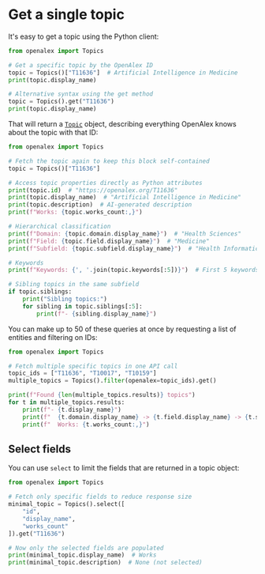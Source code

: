 # Get a single topic

It's easy to get a topic using the Python client:

```python
from openalex import Topics

# Get a specific topic by the OpenAlex ID
topic = Topics()["T11636"]  # Artificial Intelligence in Medicine
print(topic.display_name)

# Alternative syntax using the get method
topic = Topics().get("T11636")
print(topic.display_name)
```

That will return a [`Topic`](topic-object.md) object, describing everything OpenAlex knows about the topic with that ID:

```python
from openalex import Topics

# Fetch the topic again to keep this block self-contained
topic = Topics()["T11636"]

# Access topic properties directly as Python attributes
print(topic.id)  # "https://openalex.org/T11636"
print(topic.display_name)  # "Artificial Intelligence in Medicine"
print(topic.description)  # AI-generated description
print(f"Works: {topic.works_count:,}")

# Hierarchical classification
print(f"Domain: {topic.domain.display_name}")  # "Health Sciences"
print(f"Field: {topic.field.display_name}")  # "Medicine"
print(f"Subfield: {topic.subfield.display_name}")  # "Health Informatics"

# Keywords
print(f"Keywords: {', '.join(topic.keywords[:5])}")  # First 5 keywords

# Sibling topics in the same subfield
if topic.siblings:
    print("Sibling topics:")
    for sibling in topic.siblings[:5]:
        print(f"- {sibling.display_name}")
```

You can make up to 50 of these queries at once by requesting a list of entities and filtering on IDs:

```python
from openalex import Topics

# Fetch multiple specific topics in one API call
topic_ids = ["T11636", "T10017", "T10159"]
multiple_topics = Topics().filter(openalex=topic_ids).get()

print(f"Found {len(multiple_topics.results)} topics")
for t in multiple_topics.results:
    print(f"- {t.display_name}")
    print(f"  {t.domain.display_name} -> {t.field.display_name} -> {t.subfield.display_name}")
    print(f"  Works: {t.works_count:,}")
```

## Select fields

You can use `select` to limit the fields that are returned in a topic object:

```python
from openalex import Topics

# Fetch only specific fields to reduce response size
minimal_topic = Topics().select([
    "id",
    "display_name",
    "works_count"
]).get("T11636")

# Now only the selected fields are populated
print(minimal_topic.display_name)  # Works
print(minimal_topic.description)  # None (not selected)
```
